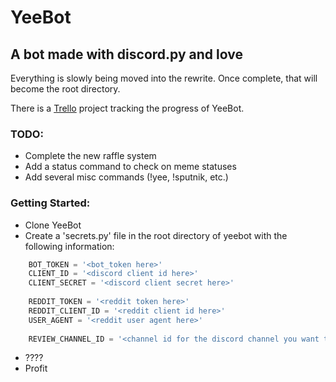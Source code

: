 # YeeBot
## A bot made with discord.py and love

Everything is slowly being moved into the rewrite. Once complete, that will become the root directory.

There is a [Trello](https://trello.com/b/70M7ljxB/yeebot) project tracking the progress of YeeBot.

### TODO:
* Complete the new raffle system
* Add a status command to check on meme statuses
* Add several misc commands (!yee, !sputnik, etc.)

### Getting Started:
* Clone YeeBot
* Create a 'secrets.py' file in the root directory of yeebot with the following information:
```python
    BOT_TOKEN = '<bot_token here>'
    CLIENT_ID = '<discord client id here>'
    CLIENT_SECRET = '<discord client secret here>'
    
    REDDIT_TOKEN = '<reddit token here>'
    REDDIT_CLIENT_ID = '<reddit client id here>'
    USER_AGENT = '<reddit user agent here>'
    
    REVIEW_CHANNEL_ID = '<channel id for the discord channel you want to dedicate meme reviews to>'
```
* ????
* Profit
